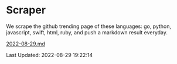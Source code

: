 # Scraper

We scrape the github trending page of these languages: go, python, javascript, swift, html, ruby, and push a markdown result everyday.

[2022-08-29.md](https://github.com/henson/Scraper/blob/master/2022-08-29.md)

Last Updated: 2022-08-29 19:22:14
